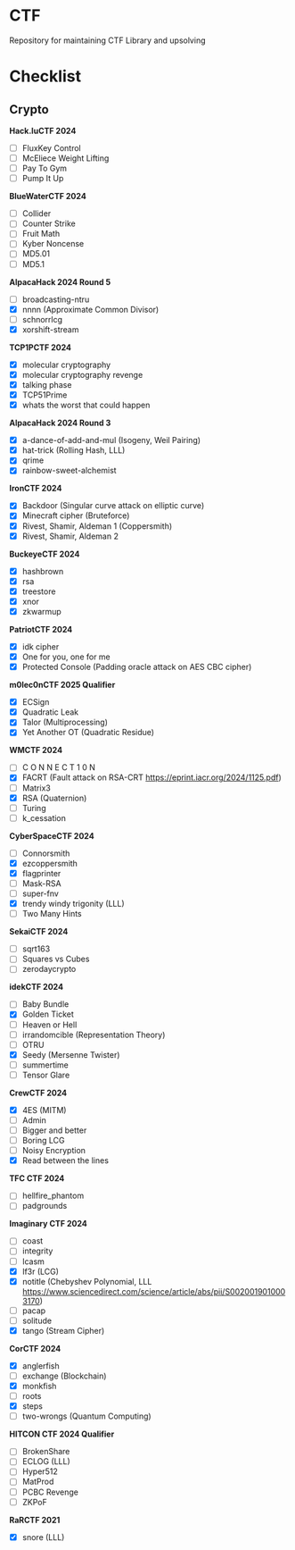 # CTF

Repository for maintaining CTF Library and upsolving



# Checklist

## Crypto

**Hack.luCTF 2024**

- [ ] FluxKey Control
- [ ] McEliece Weight Lifting
- [ ] Pay To Gym
- [ ] Pump It Up

**BlueWaterCTF 2024**

- [ ] Collider
- [ ] Counter Strike
- [ ] Fruit Math
- [ ] Kyber Noncense
- [ ] MD5.01
- [ ] MD5.1

**AlpacaHack 2024 Round 5**

- [ ] broadcasting-ntru
- [x] nnnn (Approximate Common Divisor)
- [ ] schnorrlcg
- [x] xorshift-stream

**TCP1PCTF 2024**

- [x] molecular cryptography
- [x] molecular cryptography revenge
- [x] talking phase
- [x] TCP51Prime
- [x] whats the worst that could happen

**AlpacaHack 2024 Round 3**

- [x] a-dance-of-add-and-mul (Isogeny, Weil Pairing)
- [x] hat-trick (Rolling Hash, LLL)
- [x] qrime
- [x] rainbow-sweet-alchemist

**IronCTF 2024**

- [x] Backdoor (Singular curve attack on elliptic curve)
- [x] Minecraft cipher (Bruteforce)
- [x] Rivest, Shamir, Aldeman 1 (Coppersmith)
- [x] Rivest, Shamir, Aldeman 2

**BuckeyeCTF 2024**

- [x] hashbrown
- [x] rsa
- [x] treestore
- [x] xnor
- [x] zkwarmup

**PatriotCTF 2024**

- [x] idk cipher
- [x] One for you, one for me
- [x] Protected Console (Padding oracle attack on AES CBC cipher)

**m0lec0nCTF 2025 Qualifier**

- [x] ECSign
- [x] Quadratic Leak
- [x] Talor (Multiprocessing)
- [x] Yet Another OT (Quadratic Residue)

**WMCTF 2024**

- [ ] C O N N E C T 1 0 N
- [x] FACRT (Fault attack on RSA-CRT https://eprint.iacr.org/2024/1125.pdf)
- [ ] Matrix3
- [x] RSA (Quaternion)
- [ ] Turing
- [ ] k_cessation

**CyberSpaceCTF 2024**

- [ ] Connorsmith
- [x] ezcoppersmith
- [x] flagprinter
- [ ] Mask-RSA
- [ ] super-fnv
- [x] trendy windy trigonity (LLL)
- [ ] Two Many Hints

**SekaiCTF 2024**

- [ ] sqrt163
- [ ] Squares vs Cubes
- [ ] zerodaycrypto

**idekCTF 2024**

- [ ] Baby Bundle
- [x] Golden Ticket
- [ ] Heaven or Hell
- [ ] irrandomcible (Representation Theory)
- [ ] OTRU
- [x] Seedy (Mersenne Twister)
- [ ] summertime
- [ ] Tensor Glare

**CrewCTF 2024**    

- [x] 4ES (MITM)
- [ ] Admin
- [ ] Bigger and better
- [ ] Boring LCG
- [ ] Noisy Encryption
- [x] Read between the lines

 **TFC CTF 2024** 

- [ ] hellfire_phantom
- [ ] padgrounds

**Imaginary CTF 2024**

- [ ] coast
- [ ] integrity
- [ ] lcasm
- [x] lf3r (LCG)
- [x] notitle (Chebyshev Polynomial, LLL https://www.sciencedirect.com/science/article/abs/pii/S0020019010003170)
- [ ] pacap
- [ ] solitude
- [x] tango (Stream Cipher)

**CorCTF 2024**

- [x] anglerfish
- [ ] exchange (Blockchain)
- [x] monkfish
- [ ] roots
- [x] steps
- [ ] two-wrongs (Quantum Computing)

**HITCON CTF 2024 Qualifier**

- [ ] BrokenShare
- [ ] ECLOG (LLL)
- [ ] Hyper512
- [ ] MatProd
- [ ] PCBC Revenge
- [ ] ZKPoF

**RaRCTF 2021**

- [x] snore (LLL)